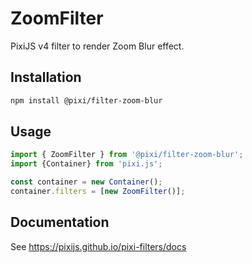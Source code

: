 # ZoomFilter

PixiJS v4 filter to render Zoom Blur effect.

## Installation

```bash
npm install @pixi/filter-zoom-blur
```

## Usage

```js
import { ZoomFilter } from '@pixi/filter-zoom-blur';
import {Container} from 'pixi.js';

const container = new Container();
container.filters = [new ZoomFilter()];
```

## Documentation

See https://pixijs.github.io/pixi-filters/docs